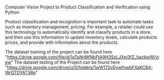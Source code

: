 Computer Vision Project to Product Classification and Verification using Python

Product classification and recognition is important task to automate tasks such as inventory management, pricing. For example, a retailer could use this technology to automatically identify and classify products in a store, and then use this information to update inventory levels, calculate products prices, and provide with information about the products.

The dataset training of the project can be found here "https://drive.google.com/file/d/1qTaNr8KNbFtA9H3SzLJXpi3fZ_hackwW/view" The dataset testing of the Project can be found here "https://drive.google.com/drive/u/0/folders/1wW172vDywfnwbFXaKC84-WrQTDYAT3Rp"
